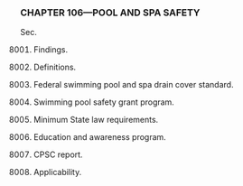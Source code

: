 ### **CHAPTER 106—POOL AND SPA SAFETY** ###

Sec.

8001. Findings.

8002. Definitions.

8003. Federal swimming pool and spa drain cover standard.

8004. Swimming pool safety grant program.

8005. Minimum State law requirements.

8006. Education and awareness program.

8007. CPSC report.

8008. Applicability.